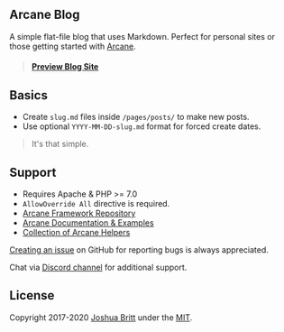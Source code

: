 ## Arcane Blog

A simple flat-file blog that uses Markdown. Perfect for personal sites or those getting started with [Arcane](http://arcane.dev).

> #### [Preview Blog Site](https://blog.arcane.dev)

## Basics

- Create `slug.md` files inside `/pages/posts/` to make new posts.
- Use optional `YYYY-MM-DD-slug.md` format for forced create dates.

> It's that simple.

## Support

- Requires Apache & PHP >= 7.0
- `AllowOverride All` directive is required.
- [Arcane Framework Repository](https://github.com/MEDIA76/arcane)
- [Arcane Documentation & Examples](https://github.com/MEDIA76/arcane/blob/master/MANUAL.md)
- [Collection of Arcane Helpers](https://github.com/MEDIA76/arcane-helpers)

[Creating an issue](https://github.com/MEDIA76/arcane-blog/issues) on GitHub for reporting bugs is always appreciated.

Chat via [Discord channel](https://chat.arcane.dev) for additional support.

## License

Copyright 2017-2020 [Joshua Britt](https://github.com/capachow) under the [MIT](LICENSE.md).
